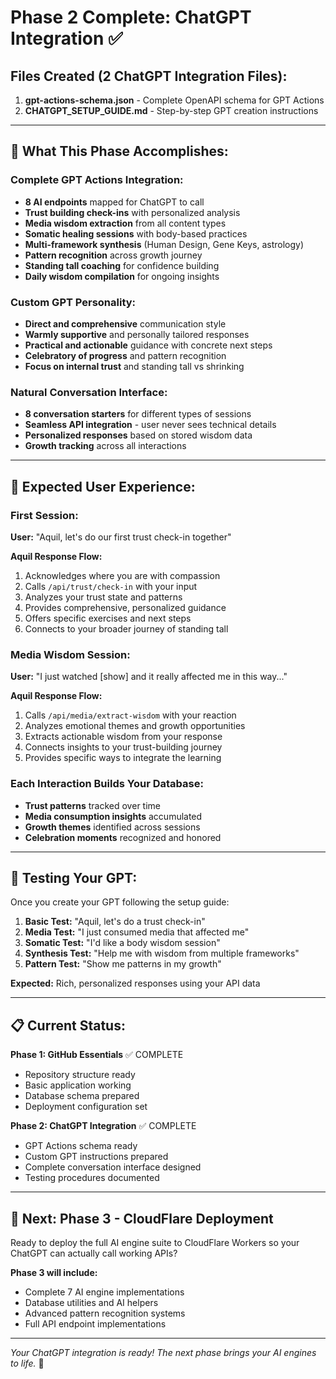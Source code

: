 # Phase 2 Complete: ChatGPT Integration ✅

## Files Created (2 ChatGPT Integration Files):

1. **gpt-actions-schema.json** - Complete OpenAPI schema for GPT Actions
2. **CHATGPT_SETUP_GUIDE.md** - Step-by-step GPT creation instructions

---

## 🤖 What This Phase Accomplishes:

### Complete GPT Actions Integration:
- **8 AI endpoints** mapped for ChatGPT to call
- **Trust building check-ins** with personalized analysis
- **Media wisdom extraction** from all content types
- **Somatic healing sessions** with body-based practices
- **Multi-framework synthesis** (Human Design, Gene Keys, astrology)
- **Pattern recognition** across growth journey
- **Standing tall coaching** for confidence building
- **Daily wisdom compilation** for ongoing insights

### Custom GPT Personality:
- **Direct and comprehensive** communication style
- **Warmly supportive** and personally tailored responses
- **Practical and actionable** guidance with concrete next steps
- **Celebratory of progress** and pattern recognition
- **Focus on internal trust** and standing tall vs shrinking

### Natural Conversation Interface:
- **8 conversation starters** for different types of sessions
- **Seamless API integration** - user never sees technical details
- **Personalized responses** based on stored wisdom data
- **Growth tracking** across all interactions

---

## 🎯 Expected User Experience:

### First Session:
**User:** "Aquil, let's do our first trust check-in together"

**Aquil Response Flow:**
1. Acknowledges where you are with compassion
2. Calls `/api/trust/check-in` with your input
3. Analyzes your trust state and patterns
4. Provides comprehensive, personalized guidance
5. Offers specific exercises and next steps
6. Connects to your broader journey of standing tall

### Media Wisdom Session:
**User:** "I just watched [show] and it really affected me in this way..."

**Aquil Response Flow:**
1. Calls `/api/media/extract-wisdom` with your reaction
2. Analyzes emotional themes and growth opportunities
3. Extracts actionable wisdom from your response
4. Connects insights to your trust-building journey
5. Provides specific ways to integrate the learning

### Each Interaction Builds Your Database:
- **Trust patterns** tracked over time
- **Media consumption insights** accumulated
- **Growth themes** identified across sessions
- **Celebration moments** recognized and honored

---

## 🚀 Testing Your GPT:

Once you create your GPT following the setup guide:

1. **Basic Test:** "Aquil, let's do a trust check-in"
2. **Media Test:** "I just consumed media that affected me"
3. **Somatic Test:** "I'd like a body wisdom session"
4. **Synthesis Test:** "Help me with wisdom from multiple frameworks"
5. **Pattern Test:** "Show me patterns in my growth"

**Expected:** Rich, personalized responses using your API data

---

## 📋 Current Status:

**Phase 1: GitHub Essentials** ✅ COMPLETE
- Repository structure ready
- Basic application working
- Database schema prepared
- Deployment configuration set

**Phase 2: ChatGPT Integration** ✅ COMPLETE  
- GPT Actions schema ready
- Custom GPT instructions prepared
- Complete conversation interface designed
- Testing procedures documented

---

## 🌟 Next: Phase 3 - CloudFlare Deployment

Ready to deploy the full AI engine suite to CloudFlare Workers so your ChatGPT can actually call working APIs?

**Phase 3 will include:**
- Complete 7 AI engine implementations
- Database utilities and AI helpers
- Advanced pattern recognition systems
- Full API endpoint implementations

---

*Your ChatGPT integration is ready! The next phase brings your AI engines to life.* 🌱